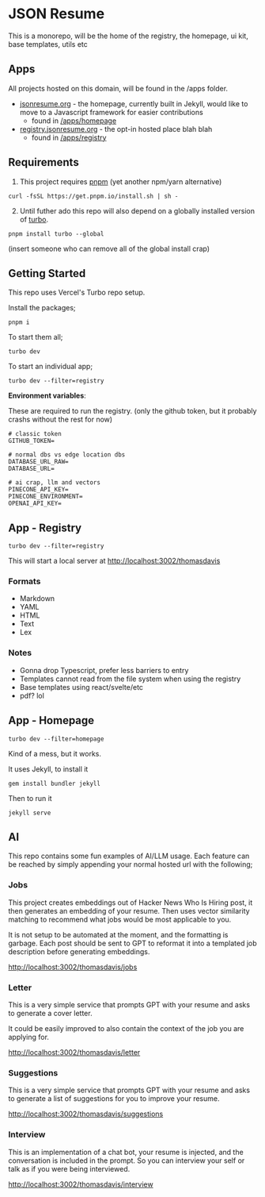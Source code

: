 # JSON Resume

This is a monorepo, will be the home of the registry, the homepage, ui kit, base templates, utils etc

## Apps

All projects hosted on this domain, will be found in the /apps folder.

- [jsonresume.org](https://jsonresume.org) - the homepage, currently built in Jekyll, would like to move to a Javascript framework for easier contributions
  - found in [/apps/homepage](https://github.com/jsonresume/jsonresume.org/tree/master/apps/homepage)
- [registry.jsonresume.org](https://registry.jsonresume.org) - the opt-in hosted place blah blah
  - found in [/apps/registry](https://github.com/jsonresume/jsonresume.org/tree/master/apps/registry)

## Requirements

1. This project requires [pnpm](https://pnpm.io/installation) (yet another npm/yarn alternative)

```
curl -fsSL https://get.pnpm.io/install.sh | sh -
```

2. Until futher ado this repo will also depend on a globally installed version of [turbo](https://turbo.build/repo/docs/installing).

```
pnpm install turbo --global
```

(insert someone who can remove all of the global install crap)

## Getting Started

This repo uses Vercel's Turbo repo setup.

Install the packages;

```
pnpm i
```

To start them all;

```
turbo dev
```

To start an individual app;

```
turbo dev --filter=registry
```

**Environment variables**:

These are required to run the registry. (only the github token, but it probably crashs without the rest for now)

```
# classic token
GITHUB_TOKEN=

# normal dbs vs edge location dbs
DATABASE_URL_RAW=
DATABASE_URL=

# ai crap, llm and vectors
PINECONE_API_KEY=
PINECONE_ENVIRONMENT=
OPENAI_API_KEY=
```


## App - Registry

```
turbo dev --filter=registry
```

This will start a local server at [http://localhost:3002/thomasdavis](http://localhost:3002/thomasdavis)


### Formats

- Markdown
- YAML
- HTML
- Text
- Lex

### Notes
- Gonna drop Typescript, prefer less barriers to entry
- Templates cannot read from the file system when using the registry
- Base templates using react/svelte/etc
- pdf? lol

## App - Homepage

```
turbo dev --filter=homepage
```

Kind of a mess, but it works.

It uses Jekyll, to install it 

```
gem install bundler jekyll
```

Then to run it

```
jekyll serve
```
## AI

This repo contains some fun examples of AI/LLM usage. Each feature can be reached by simply appending your normal hosted url with the following;

### Jobs

This project creates embeddings out of Hacker News Who Is Hiring post, it then generates an embedding of your resume. Then uses vector similarity matching to recommend what jobs would be most applicable to you. 

It is not setup to be automated at the moment, and the formatting is garbage. Each post should be sent to GPT to reformat it into a templated job description before generating embeddings.


[http://localhost:3002/thomasdavis/jobs](http://localhost:3002/thomasdavis/jobs)

### Letter

This is a very simple service that prompts GPT with your resume and asks to generate a cover letter.

It could be easily improved to also contain the context of the job you are applying for. 

[http://localhost:3002/thomasdavis/letter](http://localhost:3002/thomasdavis/letter)


### Suggestions

This is a very simple service that prompts GPT with your resume and asks to generate a list of suggestions for you to improve your resume.

[http://localhost:3002/thomasdavis/suggestions](http://localhost:3002/thomasdavis/suggestions)


### Interview

This is an implementation of a chat bot, your resume is injected, and the conversation is included in the prompt. So you can interview your self or talk as if you were being interviewed.

[http://localhost:3002/thomasdavis/interview](http://localhost:3002/thomasdavis/interview)

